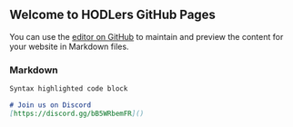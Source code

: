 ## Welcome to HODLers GitHub Pages

You can use the [editor on GitHub](https://github.com/Sir0din/Hodlers/edit/main/docs/index.md) to maintain and preview the content for your website in Markdown files.


### Markdown


```markdown
Syntax highlighted code block

# Join us on Discord
[https://discord.gg/bB5WRbemFR]()
